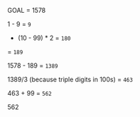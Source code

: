 GOAL = 1578

1 - 9 = `9`
+ (10 - 99) * 2 = `180`

= `189`

1578 - 189 = `1389`

1389/3 (because triple digits in 100s) = `463`

463 + 99 = `562`


562 